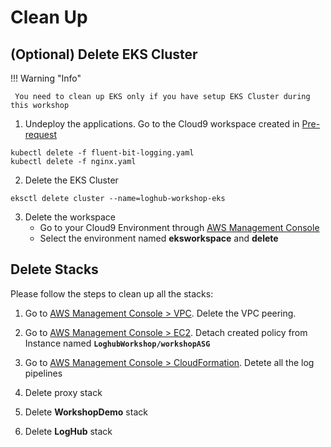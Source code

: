 # Clean Up

## (Optional) Delete EKS Cluster
!!! Warning "Info"

     You need to clean up EKS only if you have setup EKS Cluster during this workshop

1. Undeploy the applications. Go to the Cloud9 workspace created in [Pre-request](./deployment/create-eks.md#create-a-workspace)
```commandline
kubectl delete -f fluent-bit-logging.yaml
kubectl delete -f nginx.yaml
```
2. Delete the EKS Cluster
```commandline
eksctl delete cluster --name=loghub-workshop-eks
```
3. Delete the workspace
    * Go to your Cloud9 Environment through <a href="https://us-east-1.console.aws.amazon.com/cloud9/home?region=us-east-1" target="_blank">AWS Management Console</a>
    * Select the environment named **eksworkspace** and **delete**

## Delete Stacks
Please follow the steps to clean up all the stacks:

1. Go to <a href="https://console.aws.amazon.com/vpc/home?region=us-east-1#vpcs:" target="_blank">AWS Management Console > VPC</a>. Delete the VPC peering.

2. Go to <a href="https://console.aws.amazon.com/ec2/v2/home?region=us-east-1#Instances:" target="_blank">AWS Management Console > EC2</a>. Detach created policy from Instance named **`LoghubWorkshop/workshopASG`**

3. Go to <a href="https://console.aws.amazon.com/cloudformation/home?region=us-east-1#/stacks?filteringStatus=active&filteringText=&viewNested=true&hideStacks=false" target="_blank">AWS Management Console > CloudFormation</a>. Detete all the log pipelines

4. Delete proxy stack

5. Delete **WorkshopDemo** stack

6. Delete **LogHub** stack
